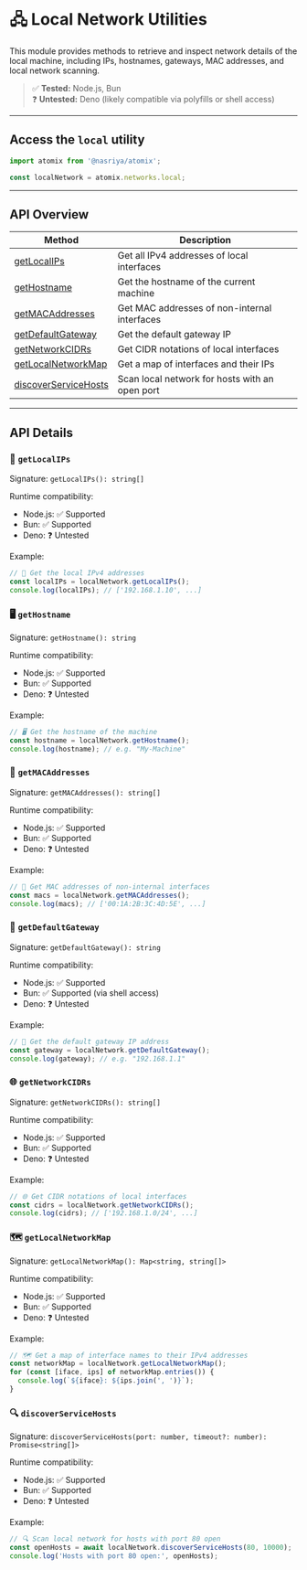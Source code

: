 # 🖧 Local Network Utilities

This module provides methods to retrieve and inspect network details of the local machine, including IPs, hostnames, gateways, MAC addresses, and local network scanning.

> ✅ **Tested:** Node.js, Bun  
> ❓ **Untested:** Deno (likely compatible via polyfills or shell access)
---

## Access the `local` utility

```ts
import atomix from '@nasriya/atomix';

const localNetwork = atomix.networks.local;
```
---

## API Overview

| Method                                         | Description                                    |
| ---------------------------------------------- | ---------------------------------------------- |
| [getLocalIPs](#-getlocalips)                   | Get all IPv4 addresses of local interfaces     |
| [getHostname](#-gethostname)                   | Get the hostname of the current machine        |
| [getMACAddresses](#-getmacaddresses)           | Get MAC addresses of non-internal interfaces   |
| [getDefaultGateway](#-getdefaultgateway)       | Get the default gateway IP                     |
| [getNetworkCIDRs](#-getnetworkcidrs)           | Get CIDR notations of local interfaces         |
| [getLocalNetworkMap](#-getlocalnetworkmap)     | Get a map of interfaces and their IPs          |
| [discoverServiceHosts](#-discoverservicehosts) | Scan local network for hosts with an open port |

---
## API Details

### 📡 `getLocalIPs`
Signature: `getLocalIPs(): string[]`

Runtime compatibility:
- Node.js: ✅ Supported
- Bun: ✅ Supported
- Deno: ❓ Untested

Example:

```ts
// 🔎 Get the local IPv4 addresses
const localIPs = localNetwork.getLocalIPs();
console.log(localIPs); // ['192.168.1.10', ...]
```

### 🖥️ `getHostname`
Signature: `getHostname(): string`

Runtime compatibility:
- Node.js: ✅ Supported
- Bun: ✅ Supported
- Deno: ❓ Untested

Example:

```ts
// 🖥️ Get the hostname of the machine
const hostname = localNetwork.getHostname();
console.log(hostname); // e.g. "My-Machine"
```

### 🔗 `getMACAddresses`
Signature: `getMACAddresses(): string[]`

Runtime compatibility:
- Node.js: ✅ Supported
- Bun: ✅ Supported
- Deno: ❓ Untested

Example:

```ts
// 🔗 Get MAC addresses of non-internal interfaces
const macs = localNetwork.getMACAddresses();
console.log(macs); // ['00:1A:2B:3C:4D:5E', ...]
```

### 🚪 `getDefaultGateway`
Signature: `getDefaultGateway(): string`

Runtime compatibility:
- Node.js: ✅ Supported
- Bun: ✅ Supported (via shell access)
- Deno: ❓ Untested

Example:
```ts
// 🚪 Get the default gateway IP address
const gateway = localNetwork.getDefaultGateway();
console.log(gateway); // e.g. "192.168.1.1"
```

### 🌐 `getNetworkCIDRs`
Signature: `getNetworkCIDRs(): string[]`

Runtime compatibility:
- Node.js: ✅ Supported
- Bun: ✅ Supported
- Deno: ❓ Untested

Example:
```ts
// 🌐 Get CIDR notations of local interfaces
const cidrs = localNetwork.getNetworkCIDRs();
console.log(cidrs); // ['192.168.1.0/24', ...]
```

### 🗺️ `getLocalNetworkMap`
Signature: `getLocalNetworkMap(): Map<string, string[]>`

Runtime compatibility:
- Node.js: ✅ Supported
- Bun: ✅ Supported
- Deno: ❓ Untested

Example:
```ts
// 🗺️ Get a map of interface names to their IPv4 addresses
const networkMap = localNetwork.getLocalNetworkMap();
for (const [iface, ips] of networkMap.entries()) {
  console.log(`${iface}: ${ips.join(', ')}`);
}
```

### 🔍 `discoverServiceHosts`
Signature: `discoverServiceHosts(port: number, timeout?: number): Promise<string[]>`

Runtime compatibility:
- Node.js: ✅ Supported
- Bun: ✅ Supported
- Deno: ❓ Untested

Example:
```ts
// 🔍 Scan local network for hosts with port 80 open
const openHosts = await localNetwork.discoverServiceHosts(80, 10000);
console.log('Hosts with port 80 open:', openHosts);
```